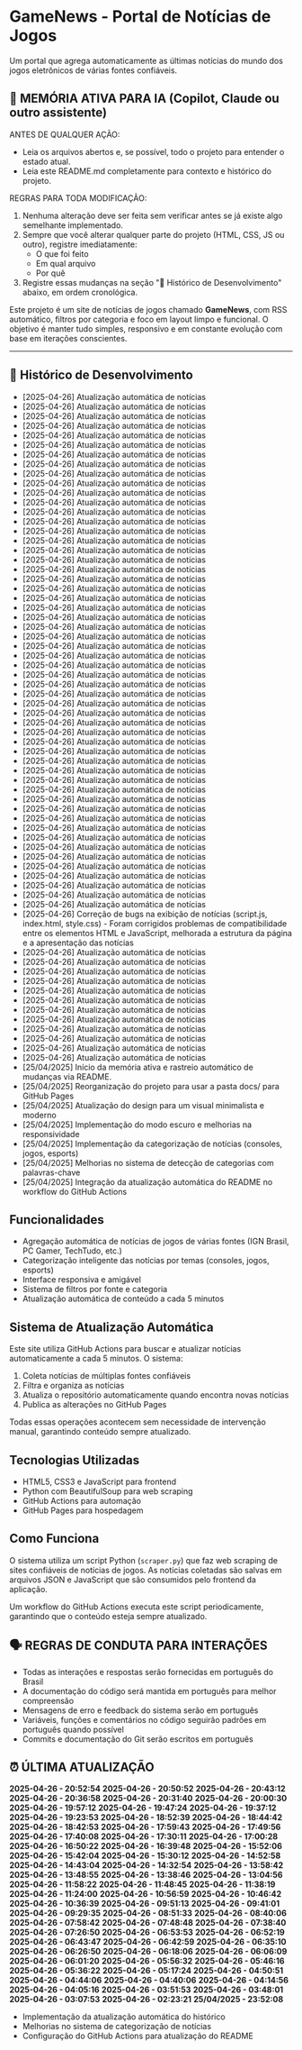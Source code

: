 # GameNews - Portal de Notícias de Jogos

Um portal que agrega automaticamente as últimas notícias do mundo dos jogos eletrônicos de várias fontes confiáveis.

## 🧠 MEMÓRIA ATIVA PARA IA (Copilot, Claude ou outro assistente)

ANTES DE QUALQUER AÇÃO:
- Leia os arquivos abertos e, se possível, todo o projeto para entender o estado atual.
- Leia este README.md completamente para contexto e histórico do projeto.

REGRAS PARA TODA MODIFICAÇÃO:
1. Nenhuma alteração deve ser feita sem verificar antes se já existe algo semelhante implementado.
2. Sempre que você alterar qualquer parte do projeto (HTML, CSS, JS ou outro), registre imediatamente:
   - O que foi feito
   - Em qual arquivo
   - Por quê
3. Registre essas mudanças na seção "📜 Histórico de Desenvolvimento" abaixo, em ordem cronológica.

Este projeto é um site de notícias de jogos chamado **GameNews**, com RSS automático, filtros por categoria e foco em layout limpo e funcional. O objetivo é manter tudo simples, responsivo e em constante evolução com base em iterações conscientes.

---

## 📜 Histórico de Desenvolvimento
- [2025-04-26] Atualização automática de notícias
- [2025-04-26] Atualização automática de notícias
- [2025-04-26] Atualização automática de notícias
- [2025-04-26] Atualização automática de notícias
- [2025-04-26] Atualização automática de notícias
- [2025-04-26] Atualização automática de notícias
- [2025-04-26] Atualização automática de notícias
- [2025-04-26] Atualização automática de notícias
- [2025-04-26] Atualização automática de notícias
- [2025-04-26] Atualização automática de notícias
- [2025-04-26] Atualização automática de notícias
- [2025-04-26] Atualização automática de notícias
- [2025-04-26] Atualização automática de notícias
- [2025-04-26] Atualização automática de notícias
- [2025-04-26] Atualização automática de notícias
- [2025-04-26] Atualização automática de notícias
- [2025-04-26] Atualização automática de notícias
- [2025-04-26] Atualização automática de notícias
- [2025-04-26] Atualização automática de notícias
- [2025-04-26] Atualização automática de notícias
- [2025-04-26] Atualização automática de notícias
- [2025-04-26] Atualização automática de notícias
- [2025-04-26] Atualização automática de notícias
- [2025-04-26] Atualização automática de notícias
- [2025-04-26] Atualização automática de notícias
- [2025-04-26] Atualização automática de notícias
- [2025-04-26] Atualização automática de notícias
- [2025-04-26] Atualização automática de notícias
- [2025-04-26] Atualização automática de notícias
- [2025-04-26] Atualização automática de notícias
- [2025-04-26] Atualização automática de notícias
- [2025-04-26] Atualização automática de notícias
- [2025-04-26] Atualização automática de notícias
- [2025-04-26] Atualização automática de notícias
- [2025-04-26] Atualização automática de notícias
- [2025-04-26] Atualização automática de notícias
- [2025-04-26] Atualização automática de notícias
- [2025-04-26] Atualização automática de notícias
- [2025-04-26] Atualização automática de notícias
- [2025-04-26] Atualização automática de notícias
- [2025-04-26] Atualização automática de notícias
- [2025-04-26] Atualização automática de notícias
- [2025-04-26] Atualização automática de notícias
- [2025-04-26] Atualização automática de notícias
- [2025-04-26] Atualização automática de notícias
- [2025-04-26] Atualização automática de notícias
- [2025-04-26] Atualização automática de notícias
- [2025-04-26] Atualização automática de notícias
- [2025-04-26] Atualização automática de notícias
- [2025-04-26] Atualização automática de notícias
- [2025-04-26] Atualização automática de notícias
- [2025-04-26] Atualização automática de notícias
- [2025-04-26] Atualização automática de notícias
- [2025-04-26] Atualização automática de notícias
- [2025-04-26] Correção de bugs na exibição de notícias (script.js, index.html, style.css) - Foram corrigidos problemas de compatibilidade entre os elementos HTML e JavaScript, melhorada a estrutura da página e a apresentação das notícias
- [2025-04-26] Atualização automática de notícias
- [2025-04-26] Atualização automática de notícias
- [2025-04-26] Atualização automática de notícias
- [2025-04-26] Atualização automática de notícias
- [2025-04-26] Atualização automática de notícias
- [2025-04-26] Atualização automática de notícias
- [2025-04-26] Atualização automática de notícias
- [2025-04-26] Atualização automática de notícias
- [2025-04-26] Atualização automática de notícias
- [2025-04-26] Atualização automática de notícias
- [2025-04-26] Atualização automática de notícias
- [2025-04-26] Atualização automática de notícias
- [25/04/2025] Início da memória ativa e rastreio automático de mudanças via README.
- [25/04/2025] Reorganização do projeto para usar a pasta docs/ para GitHub Pages
- [25/04/2025] Atualização do design para um visual minimalista e moderno
- [25/04/2025] Implementação do modo escuro e melhorias na responsividade
- [25/04/2025] Implementação da categorização de notícias (consoles, jogos, esports)
- [25/04/2025] Melhorias no sistema de detecção de categorias com palavras-chave
- [25/04/2025] Integração da atualização automática do README no workflow do GitHub Actions

## Funcionalidades

- Agregação automática de notícias de jogos de várias fontes (IGN Brasil, PC Gamer, TechTudo, etc.)
- Categorização inteligente das notícias por temas (consoles, jogos, esports)
- Interface responsiva e amigável
- Sistema de filtros por fonte e categoria
- Atualização automática de conteúdo a cada 5 minutos

## Sistema de Atualização Automática

Este site utiliza GitHub Actions para buscar e atualizar notícias automaticamente a cada 5 minutos. O sistema:

1. Coleta notícias de múltiplas fontes confiáveis
2. Filtra e organiza as notícias
3. Atualiza o repositório automaticamente quando encontra novas notícias
4. Publica as alterações no GitHub Pages

Todas essas operações acontecem sem necessidade de intervenção manual, garantindo conteúdo sempre atualizado.

## Tecnologias Utilizadas

- HTML5, CSS3 e JavaScript para frontend
- Python com BeautifulSoup para web scraping
- GitHub Actions para automação
- GitHub Pages para hospedagem

## Como Funciona

O sistema utiliza um script Python (`scraper.py`) que faz web scraping de sites confiáveis de notícias de jogos. As notícias coletadas são salvas em arquivos JSON e JavaScript que são consumidos pelo frontend da aplicação.

Um workflow do GitHub Actions executa este script periodicamente, garantindo que o conteúdo esteja sempre atualizado.

## 🗣️ REGRAS DE CONDUTA PARA INTERAÇÕES

- Todas as interações e respostas serão fornecidas em português do Brasil
- A documentação do código será mantida em português para melhor compreensão
- Mensagens de erro e feedback do sistema serão em português
- Variáveis, funções e comentários no código seguirão padrões em português quando possível
- Commits e documentação do Git serão escritos em português

## ⏰ ÚLTIMA ATUALIZAÇÃO
**2025-04-26 - 20:52:54**
**2025-04-26 - 20:50:52**
**2025-04-26 - 20:43:12**
**2025-04-26 - 20:36:58**
**2025-04-26 - 20:31:40**
**2025-04-26 - 20:00:30**
**2025-04-26 - 19:57:12**
**2025-04-26 - 19:47:24**
**2025-04-26 - 19:37:12**
**2025-04-26 - 19:23:53**
**2025-04-26 - 18:52:39**
**2025-04-26 - 18:44:42**
**2025-04-26 - 18:42:53**
**2025-04-26 - 17:59:43**
**2025-04-26 - 17:49:56**
**2025-04-26 - 17:40:08**
**2025-04-26 - 17:30:11**
**2025-04-26 - 17:00:28**
**2025-04-26 - 16:50:22**
**2025-04-26 - 16:39:48**
**2025-04-26 - 15:52:06**
**2025-04-26 - 15:42:04**
**2025-04-26 - 15:30:12**
**2025-04-26 - 14:52:58**
**2025-04-26 - 14:43:04**
**2025-04-26 - 14:32:54**
**2025-04-26 - 13:58:42**
**2025-04-26 - 13:48:55**
**2025-04-26 - 13:38:46**
**2025-04-26 - 13:04:56**
**2025-04-26 - 11:58:22**
**2025-04-26 - 11:48:45**
**2025-04-26 - 11:38:19**
**2025-04-26 - 11:24:00**
**2025-04-26 - 10:56:59**
**2025-04-26 - 10:46:42**
**2025-04-26 - 10:36:39**
**2025-04-26 - 09:51:13**
**2025-04-26 - 09:41:01**
**2025-04-26 - 09:29:35**
**2025-04-26 - 08:51:33**
**2025-04-26 - 08:40:06**
**2025-04-26 - 07:58:42**
**2025-04-26 - 07:48:48**
**2025-04-26 - 07:38:40**
**2025-04-26 - 07:26:50**
**2025-04-26 - 06:53:53**
**2025-04-26 - 06:52:19**
**2025-04-26 - 06:43:47**
**2025-04-26 - 06:42:59**
**2025-04-26 - 06:35:10**
**2025-04-26 - 06:26:50**
**2025-04-26 - 06:18:06**
**2025-04-26 - 06:06:09**
**2025-04-26 - 06:01:20**
**2025-04-26 - 05:56:32**
**2025-04-26 - 05:46:16**
**2025-04-26 - 05:36:22**
**2025-04-26 - 05:17:24**
**2025-04-26 - 04:50:51**
**2025-04-26 - 04:44:06**
**2025-04-26 - 04:40:06**
**2025-04-26 - 04:14:56**
**2025-04-26 - 04:05:16**
**2025-04-26 - 03:51:53**
**2025-04-26 - 03:48:01**
**2025-04-26 - 03:07:53**
**2025-04-26 - 02:23:21**
**25/04/2025 - 23:52:08**
- Implementação da atualização automática do histórico
- Melhorias no sistema de categorização de notícias
- Configuração do GitHub Actions para atualização do README
